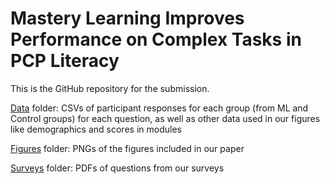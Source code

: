 # Mastery Learning Improves Performance on Complex Tasks in PCP Literacy

This is the GitHub repository for the <venue> submission.

<a href="https://github.com/vis-graphics/pcp-ml-literacy/tree/main/data">Data</a> folder: CSVs of participant responses for each group (from ML and Control groups) for each question, as well as other data used in our figures like demographics and scores in modules

<a href="https://github.com/vis-graphics/pcp-ml-literacy/tree/main/figures">Figures</a> folder: PNGs of the figures included in our paper

<a href="https://github.com/vis-graphics/pcp-ml-literacy/tree/main/surveys">Surveys</a> folder: PDFs of questions from our surveys

